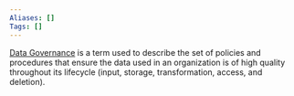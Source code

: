 ```yaml
---
Aliases: []
Tags: []
---
```

[Data Governance](https://en.wikipedia.org/wiki/Data_governance#Micro_level) is a term used to describe the set of policies and procedures that ensure the data used in an organization is of high quality throughout its lifecycle (input, storage, transformation, access, and deletion). 